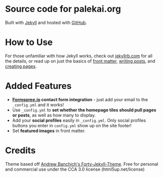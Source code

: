 # Source code for palekai.org

Built with [Jekyll](https://jekyllrb.com/) and hosted with [GitHub](https://pages.github.com/).

# How to Use

For those unfamiliar with how Jekyll works, check out [jekyllrb.com](https://jekyllrb.com/) for all the details, or read up on just the basics of [front matter](https://jekyllrb.com/docs/frontmatter/), [writing posts](https://jekyllrb.com/docs/posts/), and [creating pages](https://jekyllrb.com/docs/pages/).

# Added Features

* **[Formspree.io](https://formspree.io/) contact form integration** - just add your email to the `_config.yml` and it works!
* Use `_config.yml` to **set whether the homepage tiles should pull pages or posts**, as well as how many to display.
* Add your **social profiles** easily in `_config.yml`. Only social profiles buttons you enter in `config.yml` show up on the site footer!
* Set **featured images** in front matter.

# Credits
Theme based off [Andrew Banchich's Forty-Jekyll-Theme](https://github.com/andrewbanchich/forty-jekyll-theme).
Free for personal and commercial use under the CCA 3.0 license (html5up.net/license)
